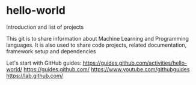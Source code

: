 # hello-world
Introduction and list of projects

This git is to share information about Machine Learning and Programming languages. It is also used to share code projects, related documentation, framework setup and dependencies

Let's start with GitHub guides: 
  https://guides.github.com/activities/hello-world/
  https://guides.github.com/
  https://www.youtube.com/githubguides
  https://lab.github.com/
